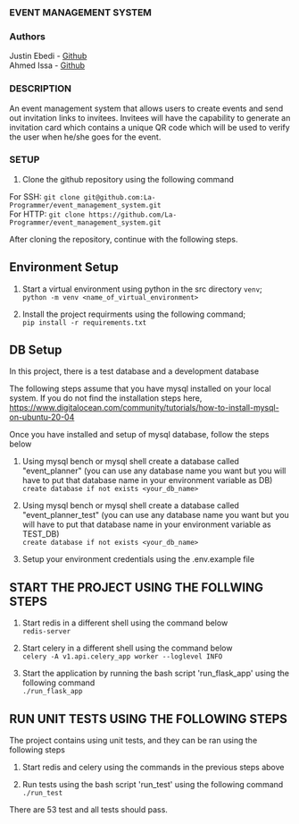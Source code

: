 ### EVENT MANAGEMENT SYSTEM

### Authors
Justin Ebedi - [Github](https://github.com/La-Programmer)  
Ahmed Issa - [Github](https://github.com/Ahmed-Is3a)

### DESCRIPTION
An event management system that allows users to create events and send out invitation links to invitees. Invitees will have the capability to generate an invitation card which contains a unique QR code which will be used to verify the user when he/she goes for the event.

### SETUP
1. Clone the github repository using the following command  
  
For SSH: `git clone git@github.com:La-Programmer/event_management_system.git`  
For HTTP: `git clone https://github.com/La-Programmer/event_management_system.git`  
  
After cloning the repository, continue with the following steps.
## Environment Setup
1. Start a virtual environment using python in the src directory `venv`;  
`python -m venv <name_of_virtual_environment>`

2. Install the project requirments using the following command;  
`pip install -r requirements.txt`

## DB Setup
In this project, there is a test database and a development database  
  
The following steps assume that you have mysql installed on your local system. If you do not find the installation steps here,  https://www.digitalocean.com/community/tutorials/how-to-install-mysql-on-ubuntu-20-04

Once you have installed and setup of mysql database, follow the steps below
1. Using mysql bench or mysql shell create a database called "event_planner" (you can use any database name you want but you will have to put that database name in your environment variable as DB)  
`create database if not exists <your_db_name>`

2. Using mysql bench or mysql shell create a database called "event_planner_test" (you can use any database name you want but you will have to put that database name in your environment variable as TEST_DB)  
`create database if not exists <your_db_name>`

3. Setup your environment credentials using the .env.example file

## START THE PROJECT USING THE FOLLWING STEPS
1. Start redis in a different shell using the command below  
`redis-server`

2. Start celery in a different shell using the command below  
`celery -A v1.api.celery_app worker --loglevel INFO`

3. Start the application by running the bash script 'run_flask_app' using the following command  
`./run_flask_app`

## RUN UNIT TESTS USING THE FOLLOWING STEPS
The project contains using unit tests, and they can be ran using the following steps

1. Start redis and celery using the commands in the previous steps above

2. Run tests using the bash script 'run_test' using the following command  
`./run_test`

There are 53 test and all tests should pass.
